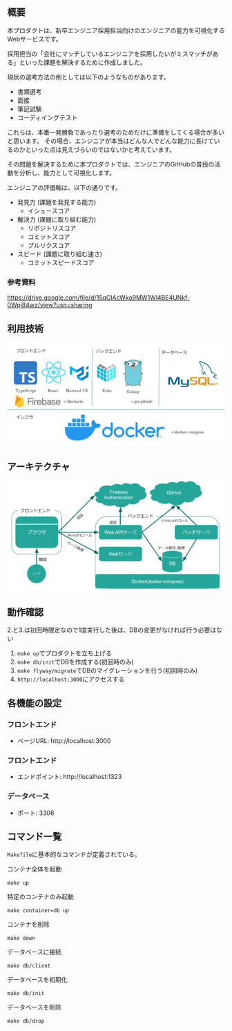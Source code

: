 ## 概要

本プロダクトは、新卒エンジニア採用担当向けのエンジニアの能力を可視化するWebサービスです。

採用担当の「会社にマッチしているエンジニアを採用したいがミスマッチがある」といった課題を解決するために作成しました。

現状の選考方法の例としては以下のようなものがあります。

- 書類選考
- 面接
- 筆記試験
- コーディイングテスト

これらは、本番一発勝負であったり選考のためだけに準備をしてくる場合が多いと思います。
その場合、エンジニアが本当はどんな人でどんな能力に長けているのかといった点は見えづらいのではないかと考えています。

その問題を解決するために本プロダクトでは、エンジニアのGitHubの普段の活動を分析し、能力として可視化します。

エンジニアの評価軸は、以下の通りです。

- 発見力 (課題を発見する能力)
  - イシュースコア
- 解決力 (課題に取り組む能力)
  - リポジトリスコア
  - コミットスコア
  - プルリクスコア
- スピード (課題に取り組む速さ)
  - コミットスピードスコア

### 参考資料

https://drive.google.com/file/d/15qCIAcWko9MW1Wl4BE4UNkf-0Wpj84wz/view?usp=sharing


## 利用技術

![](./images/tech.png)

## アーキテクチャ

![](./images/architecture.png)

## 動作確認

2.と3.は初回時限定なので1度実行した後は、DBの変更がなければ行う必要はない

1. `make up`でプロダクトを立ち上げる
2. `make db/init`でDBを作成する(初回時のみ)
3. `make flyway/migrate`でDBのマイグレーションを行う(初回時のみ)
4. `http://localhost:3000`にアクセスする

## 各機能の設定

### フロントエンド

- ページURL: http://localhost:3000

### フロントエンド

- エンドポイント: http://localhost:1323

### データベース

- ポート: 3306

## コマンド一覧

`Makefile`に基本的なコマンドが定義されている。

コンテナ全体を起動
```
make up
```

特定のコンテナのみ起動
```
make container=db up
```

コンテナを削除
```
make down
```

データベースに接続
```
make db/client
```

データベースを初期化
```
make db/init
```

データベースを削除
```
make db/drop
```

